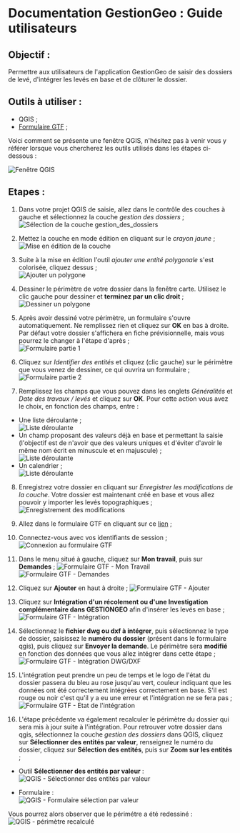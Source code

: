 # Documentation GestionGeo : Guide utilisateurs

## Objectif : 
Permettre aux utilisateurs de l'application GestionGeo de saisir des dossiers de levé, d'intégrer les levés en base et de clôturer le dossier.

## Outils à utiliser :
- QGIS ;
- [Formulaire GTF](https://gtf.lillemetropole.fr/extraction/login) ;  
  
Voici comment se présente une fenêtre QGIS, n'hésitez pas à venir vous y référer lorsque vous chercherez les outils utilisés dans les étapes ci-dessous :

![Fenêtre QGIS](image/fenetre_qgis.PNG)

## Etapes :
1. Dans votre projet QGIS de saisie, allez dans le contrôle des couches à gauche et sélectionnez la couche *gestion des dossiers* ;  
![Sélection de la couche gestion_des_dossiers](image/etape1_selection_couche_gestion_des_dossiers.PNG)

2. Mettez la couche en mode édition en cliquant sur le *crayon jaune* ;  
![Mise en édition de la couche](image/etape2_mise_edition_de_la_couche.PNG)

3. Suite à la mise en édition l'outil *ajouter une entité polygonale* s'est colorisée, cliquez dessus ;  
![Ajouter un polygone](image/etape3_outil_dessin.PNG)

4. Dessiner le périmètre de votre dossier dans la fenêtre carte. Utilisez le clic gauche pour dessiner et **terminez par un clic droit** ;  
![Dessiner un polygone](image/etape4_dessiner_un_poygone.PNG)

5. Après avoir dessiné votre périmètre, un formulaire s'ouvre automatiquement. Ne remplissez rien et cliquez sur **OK** en bas à droite. Par défaut votre dossier s'affichera en fiche prévisionnelle, mais vous pourrez le changer à l'étape d'après ;  
![Formulaire partie 1](image/etape5_formulaire_partie1.PNG)

6. Cliquez sur *Identifier des entités* et cliquez (clic gauche) sur le périmètre que vous venez de dessiner, ce qui ouvrira un formulaire ;  
![Formulaire partie 2](image/etape6_formulaire_partie2.PNG)

7. Remplissez les champs que vous pouvez dans les onglets *Généralités* et *Date des travaux / levés* et cliquez sur **OK**. Pour cette action vous avez le choix, en fonction des champs, entre :  
- Une liste déroulante ;  
![Liste déroulante](image/etape7_liste_deroulante.PNG)  
- Un champ proposant des valeurs déjà en base et permettant la saisie (l'objectif est de n'avoir que des valeurs uniques et d'éviter d'avoir le même nom écrit en minuscule et en majuscule) ;  
![Liste déroulante](image/etape7_champ_autocomplete.PNG)  
- Un calendrier ;  
![Liste déroulante](image/etape7_calendrier.PNG)  

8. Enregistrez votre dossier en cliquant sur *Enregistrer les modifications de la couche*. Votre dossier est maintenant créé en base et vous allez pouvoir y importer les levés topographiques ;  
![Enregistrement des modifications](image/etape8_enregistrer_les_modifications.PNG)  

9. Allez dans le formulaire GTF en cliquant sur ce [lien](https://gtf.lillemetropole.fr/extraction/login) ;  

10. Connectez-vous avec vos identifiants de session ;  
![Connexion au formulaire GTF](image/etape10_connexion_formulaire_gtf.PNG)  

11. Dans le menu situé à gauche, cliquez sur **Mon travail**, puis sur **Demandes** ;
![Formulaire GTF - Mon Travail](image/etape11_gtf_mon_travail.PNG)  
![Formulaire GTF - Demandes](image/etape11_gtf_demandes.PNG)  

12. Cliquez sur **Ajouter** en haut à droite ;
![Formulaire GTF - Ajouter](image/etape_12_gtf_ajouter.PNG)  

13. Cliquez sur **Intégration d'un récolement ou d'une Investigation complémentaire dans GESTIONGEO** afin d'insérer les levés en base ;
![Formulaire GTF - Intégration](image/etape_13_gtf_integration.PNG)  

14. Sélectionnez le **fichier dwg ou dxf à intégrer**, puis sélectionnez le type de dossier, saisissez le **numéro du dossier** (présent dans le formulaire qgis), puis cliquez sur **Envoyer la demande**. Le périmètre sera **modifié** en fonction des données que vous allez intégrer dans cette étape ;  
![Formulaire GTF - Intégration DWG/DXF](image/etape14_integration_dwg_dxf.PNG)  

15. L'intégration peut prendre un peu de temps et le logo de l'état du dossier passera du bleu au rose jusqu'au vert, couleur indiquant que les données ont été correctement intégrées correctement en base. S'il est rouge ou noir c'est qu'il y a eu une erreur et l'intégration ne se fera pas ;  
![Formulaire GTF - Etat de l'intégration](image/etape15_etat_integration_dwg_dxf.PNG)  

16. L'étape précédente va également recalculer le périmètre du dossier qui sera mis à jour suite à l'intégration. Pour retrouver votre dossier dans qgis, sélectionnez la couche *gestion des dossiers* dans QGIS, cliquez sur **Sélectionner des entités par valeur**, renseignez le numéro du dossier, cliquez sur **Sélection des entités**, puis sur **Zoom sur les entités** ;  
- Outil **Sélectionner des entités par valeur** :  
![QGIS - Sélectionner des entités par valeur](image/etape16_selection_entite_par_valeur.PNG)  

- Formulaire :  
![QGIS - Formulaire sélection par valeur](image/etape16_formulaire_selection_entite_par_valeur.PNG)

Vous pourrez alors observer que le périmétre a été redessiné :  
![QGIS - périmètre recalculé](image/perimetre_recalcule.PNG)